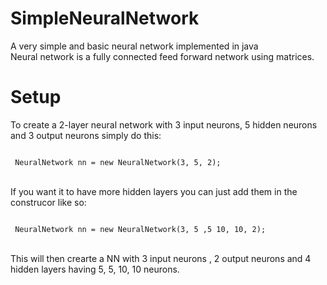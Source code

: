 # SimpleNeuralNetwork
A very simple and basic neural network implemented in java </br>
Neural network is a fully connected feed forward network using matrices.

<h1> Setup </h1>
<p>
  To create a 2-layer neural network with 3 input neurons, 5 hidden neurons and 3 output neurons simply do this:

  <code></br>
    NeuralNetwork nn = new NeuralNetwork(3, 5, 2); 
  </code></br>
  
  If you want it to have more hidden layers you can just add them in the construcor like so:

  <code></br>
    NeuralNetwork nn = new NeuralNetwork(3, 5 ,5 10, 10, 2);
  </code></br>
  
  This will then crearte a NN with 3 input neurons , 2 output neurons and 4 hidden layers having 5, 5, 10, 10 neurons.
 </p>
 
 <h1>
